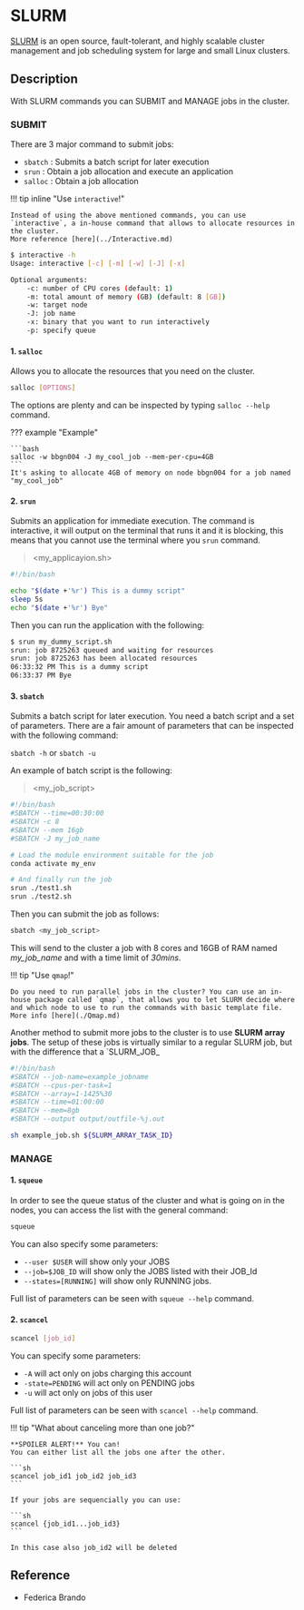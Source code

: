 # SLURM

[SLURM](https://slurm.schedmd.com) is an open source, fault-tolerant, and highly scalable cluster management and job scheduling system for large and small Linux clusters.

## Description

With SLURM commands you can SUBMIT and MANAGE jobs in the cluster.

### SUBMIT

There are 3 major command to submit jobs:

- `sbatch` : Submits a batch script for later execution
- `srun` : Obtain a job allocation and execute an application
- `salloc` : Obtain a job allocation

!!! tip inline "Use `interactive`!"
  
    Instead of using the above mentioned commands, you can use `interactive`, a in-house command that allows to allocate resources in the cluster.
    More reference [here](../Interactive.md)
  
```bash
$ interactive -h 
Usage: interactive [-c] [-m] [-w] [-J] [-x]

Optional arguments:
    -c: number of CPU cores (default: 1)
    -m: total amount of memory (GB) (default: 8 [GB])
    -w: target node
    -J: job name
    -x: binary that you want to run interactively
    -p: specify queue
```

#### 1. `salloc`

Allows you to allocate the resources that you need on the cluster.

```bash
salloc [OPTIONS]
```

The options are plenty and can be inspected by typing `salloc --help` command.

??? example "Example"

    ```bash 
    salloc -w bbgn004 -J my_cool_job --mem-per-cpu=4GB
    ``` 
    It's asking to allocate 4GB of memory on node bbgn004 for a job named "my_cool_job"

#### 2. `srun`

Submits an application for immediate execution. The command is interactive, it will output on the terminal that runs it and it is blocking, this means that you cannot use the terminal where you `srun` command.

><my_applicayion.sh\>

```sh
#!/bin/bash

echo "$(date +'%r') This is a dummy script"
sleep 5s
echo "$(date +'%r') Bye"
```

Then you can run the application with the following:

```bash
$ srun my_dummy_script.sh 
srun: job 8725263 queued and waiting for resources
srun: job 8725263 has been allocated resources
06:33:32 PM This is a dummy script
06:33:37 PM Bye
```

#### 3. `sbatch`

Submits a batch script for later execution. You need a batch script and a set of parameters.
There are a fair amount of parameters that can be inspected with the following command:

`sbatch -h` or `sbatch -u`

An example of batch script is the following:

> <my_job_script\>

```sh
#!/bin/bash
#SBATCH --time=00:30:00
#SBATCH -c 8
#SBATCH --mem 16gb
#SBATCH -J my_job_name

# Load the module environment suitable for the job
conda activate my_env

# And finally run the job​
srun ./test1.sh 
srun ./test2.sh
```

Then you can submit the job as follows:

```bash
sbatch <my_job_script>
```

This will send to the cluster a job with 8 cores and 16GB of RAM named _my_job_name_ and with a time limit of _30mins_.

!!! tip "Use `qmap`!"
  
    Do you need to run parallel jobs in the cluster? You can use an in-house package called `qmap`, that allows you to let SLURM decide where and which node to use to run the commands with basic template file.
    More info [here](./Qmap.md)

Another method to submit more jobs to the cluster is to use **SLURM array jobs**. The setup of these jobs is virtually similar to a regular SLURM job, but with the difference that a `SLURM_JOB_

```sh
#!/bin/bash
#SBATCH --job-name=example_jobname
#SBATCH --cpus-per-task=1
#SBATCH --array=1-1425%30
#SBATCH --time=01:00:00
#SBATCH --mem=8gb
#SBATCH --output output/outfile-%j.out

sh example_job.sh ${SLURM_ARRAY_TASK_ID}

```

### MANAGE

#### 1. `squeue`

In order to see the queue status of the cluster and what is going on in the nodes, you can access the list  with the general command:

```bash
squeue
```

You can also specify some parameters:

- `--user $USER` will show only your JOBS
- `--job=$JOB_ID` will show only the JOBS listed with their JOB_Id
- `--states=[RUNNING]` will show only RUNNING jobs.

Full list of parameters can be seen with `squeue --help` command.

#### 2. `scancel`

```bash
scancel [job_id]
```

You can specify some parameters:

- `-A` will act only on jobs charging this account
- `-state=PENDING` will act only on PENDING jobs
- `-u` will act only on jobs of this user

Full list of parameters can be seen with `scancel --help` command.

!!! tip "What about canceling more than one job?"

    **SPOILER ALERT!** You can! 
    You can either list all the jobs one after the other.

    ```sh
    scancel job_id1 job_id2 job_id3
    ```

    If your jobs are sequencially you can use:

    ```sh
    scancel {job_id1...job_id3}
    ```

    In this case also job_id2 will be deleted

## Reference

- Federica Brando
